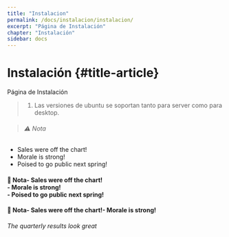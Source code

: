```yaml
---
title: "Instalacion"
permalink: /docs/instalacion/instalacion/
excerpt: "Página de Instalación"
chapter: "Instalación" 
sidebar: docs
---
```


# Instalación {#title-article}

Página de Instalación

> 1. Las versiones de ubuntu se soportan tanto para server como para desktop.

> ###### ⚠ Nota
- Sales were off the chart!
- Morale is strong!
- Poised to go public next spring!

#### 📣 Nota- Sales were off the chart! <br> - Morale is strong! <br> - Poised to go public next spring!
#### 📣 Nota- Sales were off the chart!- Morale is strong!

###### The quarterly results look great 

